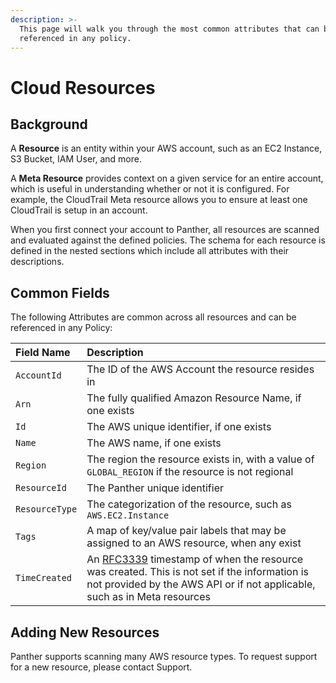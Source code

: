 ```yaml
---
description: >-
  This page will walk you through the most common attributes that can be
  referenced in any policy.
---
```


# Cloud Resources

## Background

A **Resource** is an entity within your AWS account, such as an EC2 Instance, S3 Bucket, IAM User, and more.

A **Meta Resource** provides context on a given service for an entire account, which is useful in understanding whether or not it is configured. For example, the CloudTrail Meta resource allows you to ensure at least one CloudTrail is setup in an account.

When you first connect your account to Panther, all resources are scanned and evaluated against the defined policies. The schema for each resource is defined in the nested sections which include all attributes with their descriptions.

## Common Fields

The following Attributes are common across all resources and can be referenced in any Policy:

| Field Name | Description |
| :--- | :--- |
| `AccountId` | The ID of the AWS Account the resource resides in |
| `Arn` | The fully qualified Amazon Resource Name, if one exists |
| `Id` | The AWS unique identifier, if one exists |
| `Name` | The AWS name, if one exists |
| `Region` | The region the resource exists in, with a value of `GLOBAL_REGION` if the resource is not regional |
| `ResourceId` | The Panther unique identifier |
| `ResourceType` | The categorization of the resource, such as `AWS.EC2.Instance` |
| `Tags` | A map of key/value pair labels that may be assigned to an AWS resource, when any exist |
| `TimeCreated` | An [RFC3339](https://tools.ietf.org/html/rfc3339) timestamp of when the resource was created. This is not set if the information is not provided by the AWS API or if not applicable, such as in Meta resources |

## Adding New Resources

Panther supports scanning many AWS resource types. To request support for a new resource, please contact Support.

